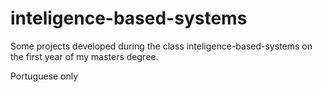 # inteligence-based-systems
Some projects developed during the class inteligence-based-systems on the first year of my masters degree.

Portuguese only
